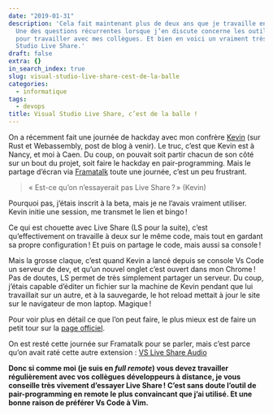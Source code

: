 ```yaml
---
date: "2019-01-31"
description: 'Cela fait maintenant plus de deux ans que je travaille en full remote.
  Une des questions récurrentes lorsque j’en discute concerne les outils que j’utilise
  pour travailler avec mes collègues. Et bien en voici un vraiment très bon : Visual
  Studio Live Share.'
draft: false
extra: {}
in_search_index: true
slug: visual-studio-live-share-cest-de-la-balle
categories:
  - informatique
tags:
  - devops
title: Visual Studio Live Share, c’est de la balle !
---
```


On a récemment fait une journée de hackday avec mon confrère [Kevin](https://twitter.com/Kmaschta?lang=fr) (sur Rust et Webassembly, post de blog à venir). Le truc, c’est que Kevin est à Nancy, et moi à Caen. Du coup, on pouvait soit partir chacun de son côté sur un bout du projet, soit faire le hackday en pair-programming. Mais le partage d’écran via [Framatalk](https://framatalk.org/accueil/fr/) toute une journée, c’est un peu frustrant. 

> « Est-ce qu’on n’essayerait pas Live Share ? » (Kevin)

Pourquoi pas, j’étais inscrit à la beta, mais je ne l’avais vraiment utiliser. Kevin initie une session, me transmet le lien et bingo !

Ce qui est chouette avec Live Share (LS pour la suite), c’est qu’effectivement on travaille à deux sur le même code, mais tout en gardant sa propre configuration ! Et puis on partage le code, mais aussi sa console !

Mais la grosse claque, c’est quand Kevin a lancé depuis se console Vs Code un serveur de dev, et qu’un nouvel onglet c’est ouvert dans mon Chrome ! Pas de doutes, LS permet de très simplement partager un serveur.
Du coup, j’étais capable d’éditer un fichier sur la machine de Kevin pendant que lui travaillait sur un autre, et à la sauvegarde, le hot reload mettait à jour le site sur le navigateur de mon laptop. Magique !

Pour voir plus en détail ce que l’on peut faire, le plus mieux est de faire un petit tour sur la [page officiel](https://visualstudio.microsoft.com/fr/services/live-share).

On est resté cette journée sur Framatalk pour se parler, mais c’est parce qu’on avait raté cette autre extension : [VS Live Share Audio](https://marketplace.visualstudio.com/items?itemName=MS-vsliveshare.vsliveshare-audio)

**Donc si comme moi (je suis en *full remote*) vous devez travailler régulièrement avec vos collègues développeurs à distance, je vous conseille très vivement d’essayer Live Share ! C’est sans doute l’outil de pair-programming en remote le plus convaincant que j’ai utilisé. Et une bonne raison de préférer Vs Code à Vim.**
